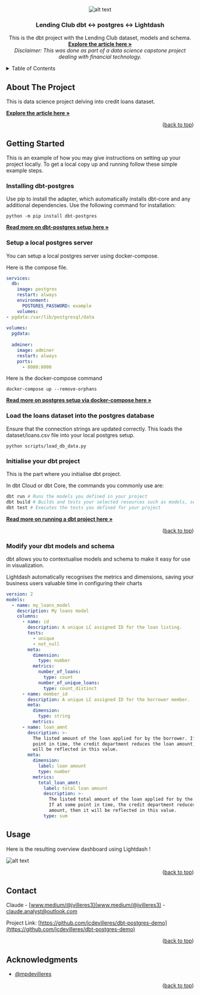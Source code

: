 <!-- Improved compatibility of back to top link: See: https://github.com/othneildrew/Best-README-Template/pull/73 -->
<a name="readme-top"></a>
<!--
*** Thanks for checking out the Best-README-Template. If you have a suggestion
*** that would make this better, please fork the repo and create a pull request
*** or simply open an issue with the tag "enhancement".
*** Don't forget to give the project a star!
*** Thanks again! Now go create something AMAZING! :D
-->


<br />
<div align="center">

![alt text](https://images.ctfassets.net/orqped9h4wgz/702AZCEQGGZEMOpl4ZuxPk/1191d60014a9cd07f94ec9721782e6e5/lendingclubLogo.svg)

<h3 align="center">Lending Club dbt <-> postgres <-> Lightdash </h3>

  <p align="center">
    This is the dbt project with the Lending Club dataset, models and schema.
    <br />
    <a href="https://medium.com/@jvilleres3/real-world-analytics-exploring-lending-club-loans-c84a84fe0379"><strong>Explore the article here »</strong></a>
    <br />
    <i>Disclaimer: This was done as part of a data science capstone project dealing with financial technology. </i>
    <br />

  </p>
</div>



<!-- TABLE OF CONTENTS -->
<details>
  <summary>Table of Contents</summary>
  <ol>
    <li>
      <a href="#about-the-project">About The Project</a>
    </li>
    <li>
      <a href="#getting-started">Getting Started</a>
      <ul>
        <li><a href="#installing-dbt-postgres">Installing dbt-postgres adapter</a></li>
        <li><a href="#setup-a-local-postgres-server">Setup a postgres server</a></li>
        <li><a href="#load-the-loans-dataset-into-the-postgres-database">Load loans data into postgres database</a></li>
        <li><a href="#initialise-your-dbt-project">Initialise your dbt project</a></li>
        <li><a href="#modify-your-dbt-models-and-schema">Modify your dbt models schema</a></li>
      </ul>
    </li>
    <li><a href="#usage">Usage</a></li>
    <li><a href="#contact">Contact</a></li>
    <li><a href="#acknowledgments">Acknowledgments</a></li>
  </ol>
</details>



<!-- ABOUT THE PROJECT -->
## About The Project

This is data science project delving into credit loans dataset. 

<a href="https://medium.com/@jvilleres3/real-world-analytics-exploring-lending-club-loans-c84a84fe0379"><strong>Explore the article here »</strong></a>


<p align="right">(<a href="#readme-top">back to top</a>)</p>



<!-- GETTING STARTED -->
## Getting Started

This is an example of how you may give instructions on setting up your project locally.
To get a local copy up and running follow these simple example steps.

### Installing dbt-postgres

Use pip to install the adapter, which automatically installs dbt-core and any additional dependencies. Use the following command for installation:

```
python -m pip install dbt-postgres
```
<a href="https://docs.getdbt.com/docs/core/connect-data-platform/postgres-setup"><strong>Read more on dbt-postgres setup here »</strong></a>

### Setup a local postgres server

You can setup a local postgres server using docker-compose.

Here is the compose file.

```yml
services:
  db:
    image: postgres
    restart: always
    environment:
      POSTGRES_PASSWORD: example
    volumes:
- pgdata:/var/lib/postgresql/data
 
volumes:
  pgdata:
 
  adminer:
    image: adminer
    restart: always
    ports:
      - 8080:8080
```

Here is the docker-compose command

```
docker-compose up --remove-orphans
```

<a href="https://www.docker.com/blog/how-to-use-the-postgres-docker-official-image/"><strong>Read more on postgres setup via docker-compose here »</strong></a>

### Load the loans dataset into the postgres database

Ensure that the connection strings are updated correctly. This loads the dataset/loans.csv file into your local postgres setup.

```
python scripts/load_db_data.py
```

### Initialise your dbt project

This is the part where you initialise dbt project. 

In dbt Cloud or dbt Core, the commands you commonly use are:

```bash
dbt run # Runs the models you defined in your project
dbt build # Builds and tests your selected resources such as models, seeds, snapshots, and tests
dbt test # Executes the tests you defined for your project
```

<a href="https://docs.getdbt.com/docs/running-a-dbt-project/run-your-dbt-projects"><strong>Read more on running a dbt project here »</strong></a>

<p align="right">(<a href="#readme-top">back to top</a>)</p>

### Modify your dbt models and schema

dbt allows you to contextualise models and schema to make it easy for use in visualization.

Lightdash automatically recognises the metrics and dimensions, saving your business users valuable time in configuring their charts

```yml
version: 2
models:
  - name: my_loans_model
    description: My loans model
    columns:
      - name: id
        description: A unique LC assigned ID for the loan listing.
        tests:
          - unique
          - not_null
        meta:
          dimension:
            type: number
          metrics:
            number_of_loans:
              type: count
            number_of_unique_loans:
              type: count_distinct
      - name: member_id
        description: A unique LC assigned ID for the borrower member.
        meta:
          dimension:
            type: string
          metrics:
      - name: loan_amnt
        description: >-
          The listed amount of the loan applied for by the borrower. If at some
          point in time, the credit department reduces the loan amount, then it
          will be reflected in this value.
        meta:
          dimension:
            label: loan amount
            type: number
          metrics:
            total_loan_amnt:
              label: total loan amount
              description: >-
                The listed total amount of the loan applied for by the borrower.
                If at some point in time, the credit department reduces the loan
                amount, then it will be reflected in this value.
              type: sum
```


<!-- USAGE EXAMPLES -->
## Usage

Here is the resulting overview dashboard using Lightdash !

![alt text](https://miro.medium.com/v2/resize:fit:786/format:webp/1*6LpOPgRQEfigf8pC7CpUBw.png)



<p align="right">(<a href="#readme-top">back to top</a>)</p>


<!-- CONTACT -->
## Contact

Claude - [www.medium/@jvilleres3](www.medium/@jvilleres3) - claude.analyst@outlook.com

Project Link: [https://github.com/jcdevilleres/dbt-postgres-demo](https://github.com/jcdevilleres/dbt-postgres-demo)

<p align="right">(<a href="#readme-top">back to top</a>)</p>



<!-- ACKNOWLEDGMENTS -->
## Acknowledgments

* [@mpdevilleres](@mpdevilleres)


<p align="right">(<a href="#readme-top">back to top</a>)</p>


